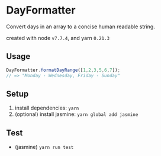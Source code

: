 DayFormatter
============

Convert days in an array to a concise human readable string.

created with node `v7.7.4`, and yarn `0.21.3`

Usage
------
```javascript
DayFormatter.formatDayRange([1,2,3,5,6,7]);
// => "Monday - Wednesday, Friday - Sunday"
```

Setup
------
1. install dependencies: `yarn`
2. (optional) install jasmine: `yarn global add jasmine`

Test
------
* (jasmine) `yarn run test`
